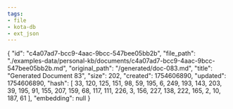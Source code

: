 ```yaml
---
tags:
- file
- kota-db
- ext_json
---
```

{
  "id": "c4a07ad7-bcc9-4aac-9bcc-547bee05bb2b",
  "file_path": "./examples-data/personal-kb/documents/c4a07ad7-bcc9-4aac-9bcc-547bee05bb2b.md",
  "original_path": "/generated/doc-083.md",
  "title": "Generated Document 83",
  "size": 202,
  "created": 1754606890,
  "updated": 1754606890,
  "hash": [
    33,
    120,
    125,
    151,
    98,
    59,
    195,
    6,
    249,
    193,
    143,
    203,
    39,
    195,
    91,
    155,
    207,
    159,
    68,
    117,
    111,
    226,
    3,
    156,
    227,
    138,
    222,
    165,
    2,
    10,
    187,
    61
  ],
  "embedding": null
}